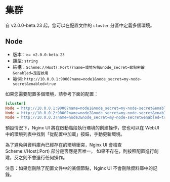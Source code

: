 # 集群

自 v2.0.0-beta.23 起，您可以在配置文件的 `cluster` 分區中定義多個環境。

## Node

- 版本：`>= v2.0.0-beta.23`
- 類型: `string`
- 結構：`Scheme://Host(:Port)?name=環境名稱&node_secret=節點密鑰&enabled=是否啟用`
- 範例: `http://10.0.0.1:9000?name=node1&node_secret=my-node-secret&enabled=true`


如果您需要配置多個環境，請參考下面的配置：
```ini
[cluster]
Node = http://10.0.0.1:9000?name=node1&node_secret=my-node-secret&enabled=true
Node = http://10.0.0.2:9000?name=node2&node_secret=my-node-secret&enabled=false
Node = http://10.0.0.3?name=node3&node_secret=my-node-secret&enabled=true
```

預設情況下，Nginx UI 將在啟動階段執行環境的創建操作，您也可以在 WebUI 中的環境列表中找到「從配置中加載」按鈕，手動更新環境。

為了避免與資料庫內已經存在的環境衝突，Nginx UI 會檢查 Scheme://Host(:Port) 部分是否應是否唯一，
如果不存在，則按照配置進行創建，反之則不會進行任何操作。

注意：如果您刪除了配置文件中的某個節點，Nginx UI 不會刪除資料庫中的記錄。
